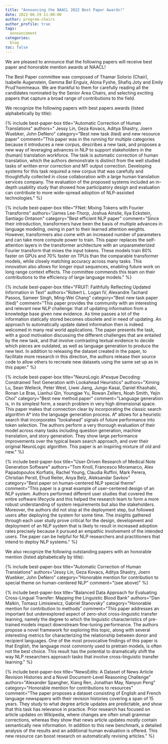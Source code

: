 ```yaml
---
title: "Announcing the NAACL 2022 Best Paper Awards!"
date: 2022-06-29 11:00:00
author: program-chairs
author_profile: true
tags:
  announcement
categories:
  blog
toc: false
---
```


We are pleased to announce that the following papers will receive best paper and honorable mention awards at NAACL! 

The Best Paper committee was composed of Thamar Solorio (Chair), Isabelle Augenstein, Gemma Bel Enguix, Alona Fyshe, Shafiq Joty and Emily Prud'hommeaux. We are thankful to them for carefully reading all the candidates nominated by the Senior Area Chairs, and selecting exciting papers that capture a broad range of contributions to the field.

We recognize the following papers with best papers awards (listed alphabetically by title):

{% include best-paper-box
  title="Automatic Correction of Human Translations"
  authors=" Jessy Lin, Geza Kovacs, Aditya Shastry, Joern Wuebker, John DeNero"
  category="Best new task (tied) and new resource paper"
  comment="This paper was in the running for multiple categories because it introduces a new corpus, describes a new task, and proposes a new way of leveraging advances in NLP to support stakeholders in the (human) translation workforce. The task is automatic correction of human translation, which the authors demonstrate is distinct from the well studied tasks of written error correction and MT output correction. Developing systems for this task required a new corpus that was carefully and thoughtfully collected in close collaboration with a large human translation services company. The evaluation of the proposed systems included an in-depth usability study that showed how participatory design and evaluation can contribute to more wide-spread adoption of NLP-assisted technologies."
%}

{% include best-paper-box
  title="FNet: Mixing Tokens with Fourier Transforms"
  authors="James Lee-Thorp, Joshua Ainslie, Ilya Eckstein, Santiago Ontanon"
  category="Best efficient NLP paper"
  comment="Since their introduction, transformers have been the basis of multiple advances in language modeling, owing in part to their learned attention weights.  However, transformers also come with an increased number of parameters and can take more compute power to train.  This paper replaces the self-attention layers in the transformer architecture with an unparameterized Fourier transform that mixes the input tokens.  These models train 80% faster on GPUs and 70% faster on TPUs than the comparable transformer models, while closely matching accuracy across many tasks.  This innovation also allows for longer input sequences, enabling future work on long range context effects.  The committee commends this team on their contributions to the efficiency of large language models."
%}


{% include best-paper-box
  title="FRUIT: Faithfully Reflecting Updated Information in Text"
  authors="Robert L. Logan IV, Alexandre Tachard Passos, Sameer Singh, Ming-Wei Chang"
  category="Best new task paper (tied)"
  comment="This paper provides the community with an interesting and relevant new NLP challenge: that of updating information from a knowledge base given new evidence. As time passes a lot of the information statically stored becomes obsolete and in need of updating. An approach to automatically update dated information then is indeed welcomed in many real world applications. The paper presents the task, with a good motivation discussing the different challenges that are entailed by the new task, and that involve contrasting textual evidence to decide which pieces are outdated, as well as language generation to produce the new text. In addition to releasing the dataset created in the paper, to facilitate more research in this direction, the authors release their source code to allow others to recreate new datasets using the same set up as in this paper."
%}


{% include best-paper-box
  title="NeuroLogic A&#42;esque Decoding: Constrained Text Generation with Lookahead Heuristics"
  authors="Ximing Lu, Sean Welleck, Peter West, Liwei Jiang, Jungo Kasai, Daniel Khashabi, Ronan Le Bras, Lianhui Qin, Youngjae Yu, Rowan Zellers, Noah Smith, Yejin Choi"
  category="Best new method paper"
  comment="Language generation is, in its simplest form, a search problem in very high dimensional space.  This paper makes that connection clear by incorporating the classic search algorithm A&#42; into the language generation process.  A&#42; allows for a heuristic search that incorporates “lookahead” signals of future performance into token selection.  The authors perform a very thorough evaluation of their model across many tasks including question generation, machine translation, and story generation. They show large performance improvements over the typical beam search approach, and over their original NeuroLogic algorithm. This paper is an inspiring mixture of old and new."
%}


{% include best-paper-box
  title="User-Driven Research of Medical Note Generation Software"
  authors="Tom Knoll, Francesco Moramarco, Alex Papadopoulos Korfiatis, Rachel Young, Claudia Ruffini, Mark Perera, Christian Perstl, Ehud Reiter, Anya Belz, Aleksandar Savkov"
  category="Best paper on human-centered NLP special theme"
  comment="This paper is a great example of user-centered design of an NLP system. Authors performed different user studies that covered the entire software lifecycle and this helped the research team to form a more robust understanding of system requirements but also the stakeholders. Moreover, the authors did not stop at the deployment step, but followed users after deploying the system for some time. The insights gathered through each user study prove critical for the design, development and deployment of an NLP system that is likely to result in increased adoption rates precisely because it pursued an empathic involvement of the intended users. The paper can be helpful for NLP researchers and practitioners that intend to deploy NLP systems."
%}

We also recognize the following outstanding papers with an honorable mention (listed alphabetically by title):

{% include best-paper-box
  title="Automatic Correction of Human Translations"
  authors="Jessy Lin, Geza Kovacs, Aditya Shastry, Joern Wuebker, John DeNero"
  category="Honorable mention for contribution to special theme on human-centered NLP"
  comment="(see above)"
%}


{% include best-paper-box
  title="Balanced Data Approach for Evaluating Cross-Lingual Transfer: Mapping the Linguistic Blood Bank"
  authors="Dan Malkin, Tomasz Limisiewicz, Gabriel Stanovsky"
  category="Honorable mention for contribution to methods"
  comment="This paper addresses an important but underexplored aspect of zero-shot cross-linguistic transfer learning, namely the degree to which the linguistic characteristics of pre-trained models impact downstream fine-tuning performance. The authors propose a novel framework for exploring this topic, along with several interesting metrics for characterizing the relationship between donor and recipient languages. One of the most provocative findings of this paper is that English, the language most commonly used to pretrain models, is often not the best choice. This result has the potential to dramatically shift the way NLP researchers approach tasks that involve cross-linguistic transfer learning."
%}


{% include best-paper-box
  title="NewsEdits: A Dataset of News Article Revision Histories and a Novel Document-Level Reasoning Challenge"
  authors="Alexander Spangher, Xiang Ren, Jonathan May, Nanyun Peng"
  category="Honorable mention for contributions to resources"
  comment="The paper proposes a dataset consisting of English and French language newspapers with their revision histories covering a span of 15 years. They study to what degree article updates are predictable, and show that this task has relevance in practice. Prior research has focused on article updates on Wikipedia, where changes are often small grammar corrections, whereas they show that news article updates mostly contain semantically new information. In addition to this new benchmark, a detailed analysis of the results and an additional human evaluation is offered. This new resource can boost research on automatically revising articles."
%}

<style>
div.best-paper-box {
  border: 1px solid #bbccdd88;
  border-radius: .5em;
  margin: 1em auto;
  padding: 1em;
  background: #cadee41a;
}
p.best-paper-title {
  font-weight: bold;
  margin-bottom: 0;
  font-size: 120%;
}
p.best-paper-authors {
}
p.best-paper-category {
  font-weight: bold;
  font-style: italic;
}
p.best-paper-comment {
  margin-bottom: 0;
}
</style>

